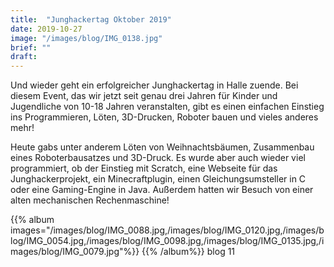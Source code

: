 ```yaml
---
title:  "Junghackertag Oktober 2019"
date: 2019-10-27
image: "/images/blog/IMG_0138.jpg"
brief: ""
draft: 
---
```




Und wieder geht ein erfolgreicher Junghackertag in Halle zuende. Bei diesem Event, das wir jetzt seit genau drei Jahren für Kinder und Jugendliche von 10-18 Jahren veranstalten, gibt es einen einfachen Einstieg ins Programmieren, Löten, 3D-Drucken, Roboter bauen und vieles anderes mehr!

Heute gabs unter anderem Löten von Weihnachtsbäumen, Zusammenbau eines Roboterbausatzes und 3D-Druck. Es wurde aber auch wieder viel programmiert, ob der Einstieg mit Scratch, eine Webseite für das Junghackerprojekt, ein Minecraftplugin, einen Gleichungsumsteller in C oder eine Gaming-Engine in Java. Außerdem hatten wir Besuch von einer alten mechanischen Rechenmaschine! 

{{% album images="/images/blog/IMG_0088.jpg,/images/blog/IMG_0120.jpg,/images/blog/IMG_0054.jpg,/images/blog/IMG_0098.jpg,/images/blog/IMG_0135.jpg,/images/blog/IMG_0079.jpg"%}}
{{% /album%}}
blog 11
